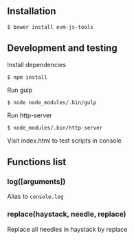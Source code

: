 ## Installation

```
$ bower install evm-js-tools
```

## Development and testing

Install dependencies

```
$ npm install
```

Run gulp

```
$ node node_modules/.bin/gulp
```

Run http-server

```
$ node_modules/.bin/http-server
```

Visit index.html to test scripts in console

## Functions list

### log([arguments])

Alias to `console.log`

### replace(haystack, needle, replace)

Replace all needles in haystack by replace